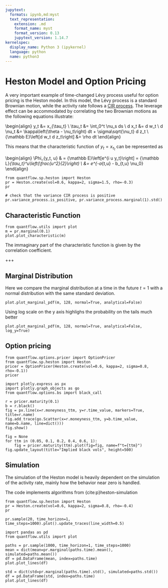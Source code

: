 ```yaml
---
jupytext:
  formats: ipynb,md:myst
  text_representation:
    extension: .md
    format_name: myst
    format_version: 0.13
    jupytext_version: 1.14.7
kernelspec:
  display_name: Python 3 (ipykernel)
  language: python
  name: python3
---
```


# Heston Model and Option Pricing

A very important example of time-changed Lévy process useful for option pricing is the Heston model. In this model, the Lévy process is a standard Brownian motion, while the activity rate follows a [CIR process](./cir.md). The leverage effect can be accommodated by correlating the two Brownian motions as the following equations illustrate:

\begin{align}
    y_t &= x_{\tau_t} \\
    \tau_t &= \int_0^t \nu_s ds \\
    d x_t &= d w_t \\
    d \nu_t &= \kappa\left(\theta - \nu_t\right) dt + \sigma\sqrt{\nu_t} d z_t \\
    {\mathbb E}\left[d w_t d z_t\right] &= \rho dt
\end{align}

This means that the characteristic function of $y_t=x_{\tau_t}$ can be represented as

\begin{align}
    \Phi_{y_t, u} & = {\mathbb E}\left[e^{i u y_t}\right] = {\mathbb L}_{\tau_t}^u\left(\frac{u^2}{2}\right) \\
     &= e^{-a_{t,u} - b_{t,u} \nu_0}
\end{align}

```{code-cell} ipython3
from quantflow.sp.heston import Heston
pr = Heston.create(vol=0.6, kappa=2, sigma=1.5, rho=-0.3)
pr
```

```{code-cell} ipython3
# check that the variance CIR process is positive
pr.variance_process.is_positive, pr.variance_process.marginal(1).std()
```

## Characteristic Function

```{code-cell} ipython3
from quantflow.utils import plot
m = pr.marginal(0.1)
plot.plot_characteristic(m)
```

The immaginary part of the characteristic function is given by the correlation coefficient.

+++

## Marginal Distribution

Here we compare the marginal distribution at a time in the future $t=1$ with a normal distribution with the same standard deviation.

```{code-cell} ipython3
plot.plot_marginal_pdf(m, 128, normal=True, analytical=False)
```

Using log scale on the y axis highlighs the probability on the tails much better

```{code-cell} ipython3
plot.plot_marginal_pdf(m, 128, normal=True, analytical=False, log_y=True)
```

## Option pricing

```{code-cell} ipython3
from quantflow.options.pricer import OptionPricer
from quantflow.sp.heston import Heston
pricer = OptionPricer(Heston.create(vol=0.6, kappa=2, sigma=0.8, rho=-0.1))
pricer
```

```{code-cell} ipython3
import plotly.express as px
import plotly.graph_objects as go
from quantflow.options.bs import black_call

r = pricer.maturity(0.1)
b = r.black()
fig = px.line(x=r.moneyness_ttm, y=r.time_value, markers=True, title=r.name)
fig.add_trace(go.Scatter(x=r.moneyness_ttm, y=b.time_value, name=b.name, line=dict()))
fig.show()
```

```{code-cell} ipython3
fig = None
for ttm in (0.05, 0.1, 0.2, 0.4, 0.6, 1):
    fig = pricer.maturity(ttm).plot(fig=fig, name=f"t={ttm}")
fig.update_layout(title="Implied black vols", height=500)
```

## Simulation

The simulation of the Heston model is heavily dependent on the simulation of the activity rate, mainly how the behavior near zero is handled.

The code implements algorithms from {cite:p}heston-simulation

```{code-cell} ipython3
from quantflow.sp.heston import Heston
pr = Heston.create(vol=0.6, kappa=2, sigma=0.8, rho=-0.4)
pr
```

```{code-cell} ipython3
pr.sample(20, time_horizon=1, time_steps=1000).plot().update_traces(line_width=0.5)
```

```{code-cell} ipython3
import pandas as pd
from quantflow.utils import plot

paths = pr.sample(1000, time_horizon=1, time_steps=1000)
mean = dict(mean=pr.marginal(paths.time).mean(), simulated=paths.mean())
df = pd.DataFrame(mean, index=paths.time)
plot.plot_lines(df)
```

```{code-cell} ipython3
std = dict(std=pr.marginal(paths.time).std(), simulated=paths.std())
df = pd.DataFrame(std, index=paths.time)
plot.plot_lines(df)
```

